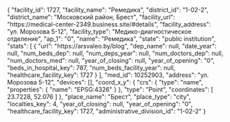 {
    "facility_id": 1727,
    "facility_name": "Ремедика",
    "district_id": "1-02-2",
    "district_name": "Московский район, Брест",
    "facility_url": "https:\/\/medical-center-2349.business.site\/#details",
    "facility_address": "ул. Морозова 5-12",
    "facility_type": "Медико-диагностическое отделение",
    "ap_1": "0",
    "name": "Ремедика",
    "state": "public institution",
    "stats": [
        {
            "url": "https:\/\/arsvaleo.by\/blog",
            "dep_name": null,
            "date_year": null,
            "num_beds_dep": null,
            "num_deps_year": null,
            "num_doctors_dep": null,
            "num_doctors_med": null,
            "year_of_closing": null,
            "year_of_opening": "0",
            "beds_in_hospital_key": 787,
            "num_beds_facility_year": null,
            "healthcare_facility_key": 1727
        }
    ],
    "med_id": 10252903,
    "address": "ул. Морозова 5-12",
    "devices": [],
    "coord_x_y": {
        "crs": {
            "type": "name",
            "properties": {
                "name": "EPSG:4326"
            }
        },
        "type": "Point",
        "coordinates": [
            23.7228,
            52.076
        ]
    },
    "place_name": "Брест",
    "place_type": "city",
    "localties_key": 4,
    "year_of_closing": null,
    "year_of_opening": "0",
    "healthcare_facility_key": 1727,
    "administrative_division_id": "1-02-2"
}